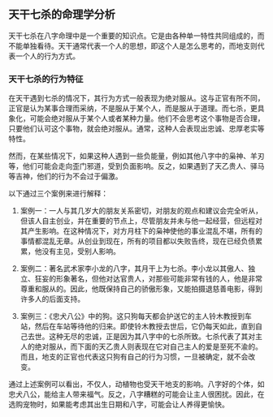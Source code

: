 ## 天干七杀的命理学分析

天干七杀在八字命理中是一个重要的知识点。它是由各种单一特性共同组成的，而不能单独看待。天干通常代表一个人的思想，即这个人是怎么思考的，而地支则代表一个人的行为方式。

### 天干七杀的行为特征

在天干遇到七杀的情况下，其行为方式一般表现为绝对服从。这与正官有所不同，正官是认为某事合理而采纳，不是服从于某个人，而是服从于道理。而七杀，更具象化，可能会绝对服从于某个人或者某种力量。他们不会思考这个事物是否合理，只要他们认可这个事物，就会绝对服从。通常，这种人会表现出忠诚、忠厚老实等特性。

然而，在某些情况下，如果这种人遇到一些负能量，例如其他八字中的枭神、羊刃等，他们可能会走向歪门邪道，受到负面影响。反之，如果遇到了天乙贵人、驿马等吉神，他们的行为不会过于偏激。

以下通过三个案例来进行解释：

1. 案例一：一人与其几岁大的朋友关系密切，对朋友的观点和建议会完全听从，但该人自主创业，并在重要的节点上，尽管朋友并未与他一起经营，但远程对其产生影响。在这种情况下，对方月柱下的枭神使他的事业混乱不堪，所有的事情都混乱无章。从创业到现在，所有的项目都以失败告终，现在已经负债累累，他没有主见，受别人影响。

2. 案例二：著名武术家李小龙的八字，其月干上为七杀。李小龙以其傲人、独立、狂妄的形象著名，但他对达官贵人，对那些可能非常有钱的人，他是非常尊重和服从的。因此，他既保持自己的骄傲形象，又能拍摄退慈善电影，得到许多人的后面支持。

3. 案例三：《忠犬八公》中的狗。这只狗每天都会护送它的主人铃木教授到车站，然后在车站等待他的归来。即使铃木教授去世后，它仍每天如此，直到自己去世。这种无尽的忠诚，正是因为其八字中的七杀所致。七杀代表了其对主人的绝对服从，而下面的天乙贵人则表现在它对自己主人的爱是至死不渝的。而且，地支的正官也代表这只狗有自己的行为习惯，一旦被确定，就不会改变。

通过上述案例可以看出，不仅人，动植物也受天干地支的影响。八字好的个体，如忠犬八公，能给主人带来福气。反之，八字糟糕的可能会让主人很困扰。因此，在选购宠物时，如果能考虑其出生日期和八字，可能会让人养得更愉快。